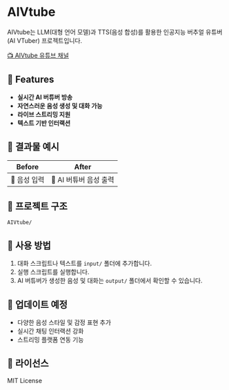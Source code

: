 # AIVtube

AIVtube는 LLM(대형 언어 모델)과 TTS(음성 합성)를 활용한 인공지능 버추얼 유튜버(AI VTuber) 프로젝트입니다.

[📺 AIVtube 유튜브 채널](https://www.youtube.com/watch?v=fkMUewyrBaw&t=1s)  

## 🌟 Features

- **실시간 AI 버튜버 방송**
- **자연스러운 음성 생성 및 대화 가능**
- **라이브 스트리밍 지원**
- **텍스트 기반 인터랙션**

## 📌 결과물 예시

| Before | After |
|--------|-------|
| 💬 음성 입력 | 🎤 AI 버튜버 음성 출력 |

## 📂 프로젝트 구조

```
AIVtube/

```

## 🚀 사용 방법

1. 대화 스크립트나 텍스트를 `input/` 폴더에 추가합니다.
2. 실행 스크립트를 실행합니다.
3. AI 버튜버가 생성한 음성 및 대화는 `output/` 폴더에서 확인할 수 있습니다.

## 📢 업데이트 예정

- 다양한 음성 스타일 및 감정 표현 추가
- 실시간 채팅 인터랙션 강화
- 스트리밍 플랫폼 연동 기능

## 📝 라이선스

MIT License
